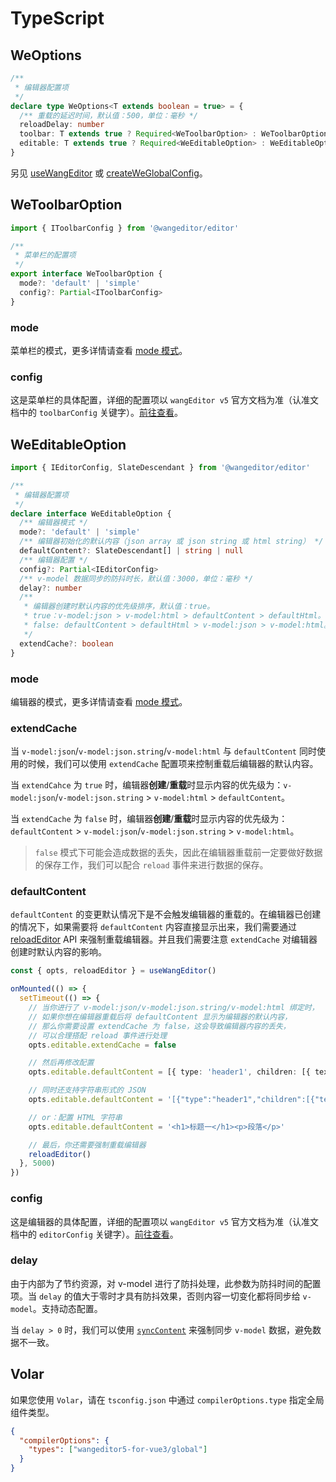 # TypeScript

## WeOptions

```ts
/**
 * 编辑器配置项
 */
declare type WeOptions<T extends boolean = true> = {
  /** 重载的延迟时间，默认值：500，单位：毫秒 */
  reloadDelay: number
  toolbar: T extends true ? Required<WeToolbarOption> : WeToolbarOption
  editable: T extends true ? Required<WeEditableOption> : WeEditableOption
}
```

另见 [useWangEditor](./use-wang-editor.md) 或 [createWeGlobalConfig](./global-config.md)。

## WeToolbarOption

```ts
import { IToolbarConfig } from '@wangeditor/editor'

/**
 * 菜单栏的配置项
 */
export interface WeToolbarOption {
  mode?: 'default' | 'simple'
  config?: Partial<IToolbarConfig>
}
```

### mode

菜单栏的模式，更多详情请查看 [mode 模式](https://www.wangeditor.com/v5/getting-started.html#mode-%E6%A8%A1%E5%BC%8F)。

### config

这是菜单栏的具体配置，详细的配置项以 `wangEditor v5` 官方文档为准（认准文档中的 `toolbarConfig` 关键字）。[前往查看](https://www.wangeditor.com/v5/toolbar-config.html)。

## WeEditableOption

```ts
import { IEditorConfig, SlateDescendant } from '@wangeditor/editor'

/**
 * 编辑器配置项
 */
declare interface WeEditableOption {
  /** 编辑器模式 */
  mode?: 'default' | 'simple'
  /** 编辑器初始化的默认内容（json array 或 json string 或 html string） */
  defaultContent?: SlateDescendant[] | string | null
  /** 编辑器配置 */
  config?: Partial<IEditorConfig>
  /** v-model 数据同步的防抖时长，默认值：3000，单位：毫秒 */
  delay?: number
  /**
   * 编辑器创建时默认内容的优先级排序，默认值：true。
   * true：v-model:json > v-model:html > defaultContent > defaultHtml。
   * false: defaultContent > defaultHtml > v-model:json > v-model:html。
   */
  extendCache?: boolean
}
```

### mode

编辑器的模式，更多详情请查看 [mode 模式](https://www.wangeditor.com/v5/getting-started.html#mode-%E6%A8%A1%E5%BC%8F)。

### extendCache

当 `v-model:json`/`v-model:json.string`/`v-model:html` 与 `defaultContent` 同时使用的时候，我们可以使用 `extendCache` 配置项来控制重载后编辑器的默认内容。

当 `extendCahce` 为 `true` 时，编辑器**创建**/**重载**时显示内容的优先级为：`v-model:json`/`v-model:json.string` > `v-model:html` > `defaultContent`。

当 `extendCache` 为 `false` 时，编辑器**创建**/**重载**时显示内容的优先级为：`defaultContent` > `v-model:json`/`v-model:json.string` > `v-model:html`。

> `false` 模式下可能会造成数据的丢失，因此在编辑器重载前一定要做好数据的保存工作，我们可以配合 `reload` 事件来进行数据的保存。

### defaultContent

`defaultContent` 的变更默认情况下是不会触发编辑器的重载的。在编辑器已创建的情况下，如果需要将 `defaultContent` 内容直接显示出来，我们需要通过 [reloadEditor](./use-wang-editor.md#reloadeditor) API 来强制重载编辑器。并且我们需要注意 `extendCache` 对编辑器创建时默认内容的影响。

```ts
const { opts, reloadEditor } = useWangEditor()

onMounted(() => {
  setTimeout(() => {
    // 当你进行了 v-model:json/v-model:json.string/v-model:html 绑定时，
    // 如果你想在编辑器重载后将 defaultContent 显示为编辑器的默认内容，
    // 那么你需要设置 extendCache 为 false，这会导致编辑器内容的丢失，
    // 可以合理搭配 reload 事件进行处理
    opts.editable.extendCache = false

    // 然后再修改配置
    opts.editable.defaultContent = [{ type: 'header1', children: [{ text: '标题一' }] }]

    // 同时还支持字符串形式的 JSON
    opts.editable.defaultContent = '[{"type":"header1","children":[{"text":"标题一"}]}]'

    // or：配置 HTML 字符串
    opts.editable.defaultContent = '<h1>标题一</h1><p>段落</p>'

    // 最后，你还需要强制重载编辑器
    reloadEditor()
  }, 5000)
})
```

### config

这是编辑器的具体配置，详细的配置项以 `wangEditor v5` 官方文档为准（认准文档中的 `editorConfig` 关键字）。[前往查看](https://www.wangeditor.com/v5/editor-config.html)。

### delay

由于内部为了节约资源，对 v-model 进行了防抖处理，此参数为防抖时间的配置项。当 `delay` 的值大于零时才具有防抖效果，否则内容一切变化都将同步给 `v-model`。支持动态配置。

当 `delay > 0` 时，我们可以使用 [`syncContent`](./use-wang-editor.md#synccontent) 来强制同步 `v-model` 数据，避免数据不一致。

## Volar

如果您使用 `Volar`，请在 `tsconfig.json` 中通过 `compilerOptions.type` 指定全局组件类型。

```json
{
  "compilerOptions": {
    "types": ["wangeditor5-for-vue3/global"]
  }
}
```
